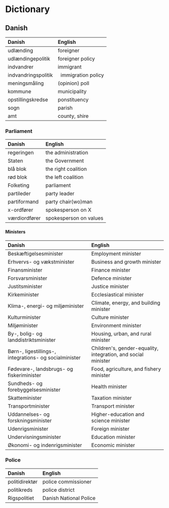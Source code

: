 Dictionary
==========

Danish
------

 Danish              | English
:--------------------|:-------------------
 udlænding           |  foreigner
 udlændingepolitik   |  foreigner policy
 indvandrer          |  immigrant
 indvandringspolitik |  immigration policy
 meningsmåling       | (opinion) poll
 kommune             |  municipality
 opstillingskredse   |  ponstituency
 sogn                |  parish
 amt                 |  county, shire

### Parliament ###

 Danish        | English
:--------------|:----------------------
 regeringen    | the administration
 Staten        | the Government
 blå blok      | the right coalition
 rød blok      | the left coalition
 Folketing     | parliament
 partileder    | party leader
 partiformand  | party chair(wo)man
 x-ordfører    | spokesperson on X
 værdiordfører | spokesperson on values

#### Ministers ####

 Danish                     | English
:---------------------------|:-------------------
 Beskæftigelsesminister     | Employment minister
 Erhvervs- og vækstminister | Business and growth minister
 Finansminister             | Finance minister
 Forsvarsminister           | Defence minister
 Justitsminister            | Justice minister
 Kirkeminister              | Ecclesiastical minister
 Klima-, energi- og miljøminister | Climate, energy, and building minister
 Kulturminister             | Culture minister
 Miljøminister              | Environment minister
 By-, bolig- og landdistriktsminister | Housing, urban, and rural minister
 Børn-, ligestillings-, integrations- og socialminister | Children's, gender-equality, integration, and social minister
 Fødevare-, landsbrugs- og fiskeriminister | Food, agriculture, and fishery minister
 Sundheds- og forebyggelsesminister | Health minister
 Skatteminister             | Taxation minister
 Transportminister          | Transport minister
 Uddannelses- og forskningsminister | Higher-education and science minister
 Udenrigsminister           | Foreign minister
 Undervisningsminister      | Education minister
 Økonomi- og indenrigsminister | Economic minister


### Police ###

 Danish              | English
:--------------------|:-------------------
 politidirektør      | police commissioner
 politikreds         | police district
 Rigspolitiet        | Danish National Police
